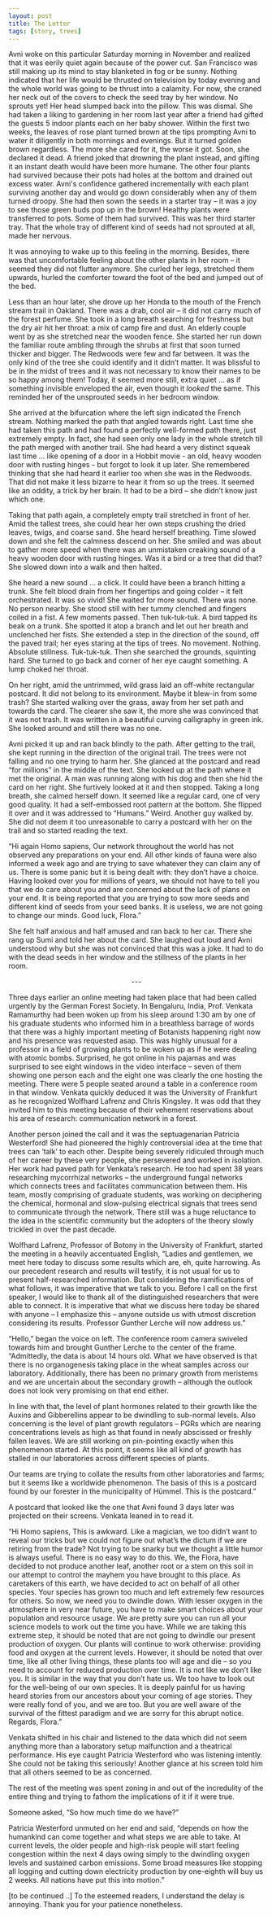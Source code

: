 ```yaml
---
layout: post
title: The Letter
tags: [story, trees]
---
```


Avni woke on this particular Saturday morning in November and realized that it was eerily quiet again because of the power cut. San Francisco was still making up its mind to stay blanketed in fog or be sunny. Nothing indicated that her life would be thrusted on television by today evening and the whole world was going to be thrust into a calamity. For now, she craned her neck out of the covers to check the seed tray by her window. No sprouts yet! Her head slumped back into the pillow. This was dismal. She had taken a liking to gardening in her room last year after a friend had gifted the guests 5 indoor plants each on her baby shower. Within the first two weeks, the leaves of rose plant turned brown at the tips prompting Avni to water it diligently in both mornings and evenings. But it turned golden brown regardless. The more she cared for it, the worse it got. Soon, she declared it dead. A friend joked that drowning the plant instead, and gifting it an instant death would have been more humane. The other four plants had survived because their pots had holes at the bottom and drained out excess water. Avni's confidence gathered incrementally with each plant surviving another day and would go down considerably when any of them turned droopy. She had then sown the seeds in a starter tray – it was a joy to see those green buds pop up in the brown! Healthy plants were transferred to pots. Some of them had survived. This was her third starter tray. That the whole tray of different kind of seeds had not sprouted at all, made her nervous. 

It was annoying to wake up to this feeling in the morning. Besides, there was that uncomfortable feeling about the other plants in her room – it seemed they did not flutter anymore. She curled her legs, stretched them upwards, hurled the comforter toward the foot of the bed and jumped out of the bed.

Less than an hour later, she drove up her Honda to the mouth of the French stream trail in Oakland. There was a drab, cool air – it did not carry much of the forest perfume. She took in a long breath searching for freshness but the dry air hit her throat: a mix of camp fire and dust. An elderly couple went by as she stretched near the wooden fence. She started her run down the familiar route ambling through the shrubs at first that soon turned thicker and bigger. The Redwoods were few and far between. It was the only kind of the tree she could identify and it didn’t matter. It was blissful to be in the midst of trees and it was not necessary to know their names to be so happy among them! Today, it seemed more still, extra quiet ... as if something invisible enveloped the air, even though it _looked_ the same. This reminded her of the unsprouted seeds in her bedroom window.

She arrived at the bifurcation where the left sign indicated the French stream. Nothing marked the path that angled towards right. Last time she had taken this path and had found a perfectly well-formed path there, just extremely empty. In fact, she had seen only one lady in the whole stretch till the path merged with another trail. She had heard a very distinct squeak last time ... like opening of a door in a Hobbit movie - an old, heavy wooden door with rusting hinges - but forgot to look it up later. She remembered thinking that she had heard it earlier too when she was in the Redwoods. That did not make it less bizarre to hear it from so up the trees. It seemed like an oddity, a trick by her brain. It had to be a bird – she didn’t know just which one.

Taking that path again, a completely empty trail stretched in front of her. Amid the tallest trees, she could hear her own steps crushing the dried leaves, twigs, and coarse sand. She heard herself breathing. Time slowed down and she felt the calmness descend on her. She smiled and was about to gather more speed when there was an unmistaken creaking sound of a heavy wooden door with rusting hinges. Was it a bird or a tree that did that? She slowed down into a walk and then halted.

She heard a new sound ... a click. It could have been a branch hitting a trunk. She felt blood drain from her fingertips and going colder – it felt orchestrated. It was so vivid! She waited for more sound. There was none. No person nearby. She stood still with her tummy clenched and fingers coiled in a fist. A few moments passed. Then tuk-tuk-tuk. A bird tapped its beak on a trunk. She spotted it atop a branch and let out her breath and unclenched her fists. She extended a step in the direction of the sound, off the paved trail; her eyes staring at the tips of trees. No movement. Nothing. Absolute stillness. Tuk-tuk-tuk. Then she searched the grounds, squinting hard. She turned to go back and corner of her eye caught something. A lump choked her throat.

On her right, amid the untrimmed, wild grass laid an off-white rectangular postcard. It did not belong to its environment. Maybe it blew-in from some trash? She started walking over the grass, away from her set path and towards the card. The clearer she saw it, the more she was convinced that it was not trash. It was written in a beautiful curving calligraphy in green ink. She looked around and still there was no one.

Avni picked it up and ran back blindly to the path. After getting to the trail, she kept running in the direction of the original trail. The trees were not falling and no one trying to harm her. She glanced at the postcard and read “for millions” in the middle of the text. She looked up at the path where it met the original. A man was running along with his dog and then she hid the card on her right. She furtively looked at it and then stopped. Taking a long breath, she calmed herself down. It seemed like a regular card, one of very good quality. It had a self-embossed root pattern at the bottom. She flipped it over and it was addressed to “Humans.” Weird. Another guy walked by. She did not deem it too unreasonable to carry a postcard with her on the trail and so started reading the text.

“Hi again Homo sapiens,
Our network throughout the world has not observed any preparations on your end. All other kinds of fauna were also informed a week ago and are trying to save whatever they can claim any of us. There is some panic but it is being dealt with: they don’t have a choice. Having looked over you for millions of years, we should not have to tell you that we do care about you and are concerned about the lack of plans on your end. It is being reported that you are trying to sow more seeds and different kind of seeds from your seed banks. It is useless, we are not going to change our minds.
Good luck,
Flora.”

She felt half anxious and half amused and ran back to her car. There she rang up Sumi and told her about the card. She laughed out loud and Avni understood why but she was not convinced that this was a joke. It had to do with the dead seeds in her window and the stillness of the plants in her room.

<center>
---
</center>

Three days earlier an online meeting had taken place that had been called urgently by the German Forest Society. In Bengaluru, India, Prof. Venkata Ramamurthy had been woken up from his sleep around 1:30 am by one of his graduate students who informed him in a breathless barrage of words that there was a highly important meeting of Botanists happening right now and his presence was requested asap. This was highly unusual for a professor in a field of growing plants to be woken up as if he were dealing with atomic bombs. Surprised, he got online in his pajamas and was surprised to see eight windows in the video interface – seven of them showing one person each and the eight one was clearly the one hosting the meeting. There were 5 people seated around a table in a conference room in that window. Venkata quickly deduced it was the University of Frankfurt as he recognized Wolfhard Lafrenz and Chris Kingsley. It was odd that they invited him to this meeting because of their vehement reservations about his area of research: communication network in a forest.

Another person joined the call and it was the septuagenarian Patricia Westerford! She had pioneered the highly controversial idea at the time that trees can ‘talk’ to each other. Despite being severely ridiculed through much of her career by these very people, she persevered and worked in isolation. Her work had paved path for Venkata’s research. He too had spent 38 years researching mycorrhizal networks – the underground fungal networks which connects trees and facilitates communication between them. His team, mostly comprising of graduate students, was working on deciphering the chemical, hormonal and slow-pulsing electrical signals that trees send to communicate through the network. There still was a huge reluctance to the idea in the scientific community but the adopters of the theory slowly trickled in over the past decade. 

Wolfhard Lafrenz, Professor of Botony in the University of Frankfurt, started the meeting in a heavily accentuated English, “Ladies and gentlemen, we meet here today to discuss some results which are, eh, quite harrowing. As our precedent research and results will testify, it is not usual for us to present half-researched information. But considering the ramifications of what follows, it was imperative that we talk to you. Before I call on the first speaker, I would like to thank all of the distinguished researchers that were able to connect. It is imperative that what we discuss here today be shared with anyone – I emphasize this – anyone outside us with utmost discretion considering its results.
Professor Gunther Lerche will now address us.”

“Hello,” began the voice on left. The conference room camera swiveled towards him and brought Gunther Lerche to the center of the frame. “Admittedly, the data is about 14 hours old. What we have observed is that there is no organogenesis taking place in the wheat samples across our laboratory. Additionally, there has been no primary growth from meristems and we are uncertain about the secondary growth – although the outlook does not look very promising on that end either.

In line with that, the level of plant hormones related to their growth like the Auxins and Gibberellins appear to be dwindling to sub-normal levels. Also concerning is the level of plant growth regulators – PGRs which are nearing concentrations levels as high as that found in newly abscissed or freshly fallen leaves. We are still working on pin-pointing exactly when this phenomenon started. At this point, it seems like all kind of growth has stalled in our laboratories across different species of plants. 

Our teams are trying to collate the results from other laboratories and farms; but it seems like a worldwide phenomenon. The basis of this is a postcard found by our forester in the municipality of Hümmel. This is the postcard.”

A postcard that looked like the one that Avni found 3 days later was projected on their screens. Venkata leaned in to read it.

“Hi Homo sapiens,
This is awkward. Like a magician, we too didn’t want to reveal our tricks but we could not figure out what’s the dictum if we are retiring from the trade? Not trying to be snarky but we thought a little humor is always useful. There is no easy way to do this. We, the Flora, have decided to not produce another leaf, another root or a stem on this soil in our attempt to control the mayhem you have brought to this place.
As caretakers of this earth, we have decided to act on behalf of all other species. Your species has grown too much and left extremely few resources for others. So now, we need you to dwindle down. With lesser oxygen in the atmosphere in very near future, you have to make smart choices about your population and resource usage. We are pretty sure you can run all your science models to work out the time you have.
While we are taking this extreme step, it should be noted that are not going to dwindle our present production of oxygen. Our plants will continue to work otherwise: providing food and oxygen at the current levels. However, it should be noted that over time, like all other living things, these plants too will age and die – so you need to account for reduced production over time.
It is not like we don’t like you. It is similar in the way that you don’t hate us. We too have to look out for the well-being of our own species. It is deeply painful for us having heard stories from our ancestors about your coming of age stories. They were really fond of you, and we are too. But you are well aware of the survival of the fittest paradigm and we are sorry for this abrupt notice.
Regards,
Flora.”

Venkata shifted in his chair and listened to the data which did not seem anything more than a laboratory setup malfunction and a theatrical performance. His eye caught Patricia Westerford who was listening intently. She could not be taking this seriously! Another glance at his screen told him that all others seemed to be as concerned.

The rest of the meeting was spent zoning in and out of the incredulity of the entire thing and trying to fathom the implications of it if it were true.

Someone asked, “So how much time do we have?”

Patricia Westerford unmuted on her end and said, “depends on how the humankind can come together and what steps we are able to take. At current levels, the older people and high-risk people will start feeling congestion within the next 4 days owing simply to the dwindling oxygen levels and sustained carbon emissions. Some broad measures like stopping all logging and cutting down electricity production by one-eighth will buy us 2 weeks.
All nations have put this into motion.”


[to be continued ..]
To the esteemed readers, I understand the delay is annoying. Thank you for your patience nonetheless.
